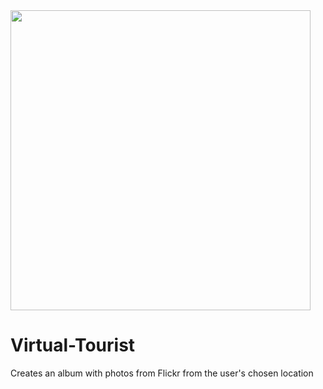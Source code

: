 <img src="https://github.com/reyesm93/Virtual-Tourist/blob/master/README-image/Screenshot%202017-12-02%2020.39.34_preview.png" width="480">

# Virtual-Tourist
Creates an album with photos from Flickr from the user's chosen location
